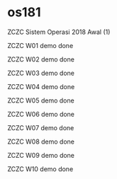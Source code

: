 # os181
ZCZC Sistem Operasi 2018 Awal (1)

ZCZC W01 demo done

ZCZC W02 demo done

ZCZC W03 demo done

ZCZC W04 demo done

ZCZC W05 demo done

ZCZC W06 demo done

ZCZC W07 demo done

ZCZC W08 demo done

ZCZC W09 demo done

ZCZC W10 demo done
